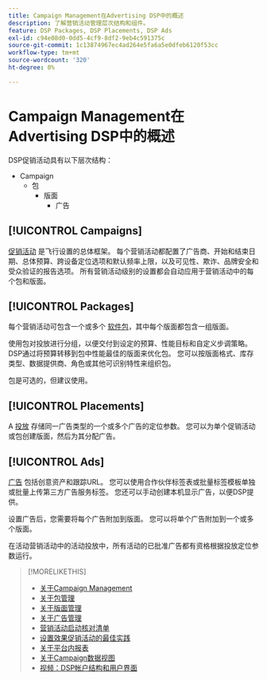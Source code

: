 ```yaml
---
title: Campaign Management在Advertising DSP中的概述
description: 了解营销活动管理层次结构和组件。
feature: DSP Packages, DSP Placements, DSP Ads
exl-id: c94e08d0-0dd5-4cf9-8df2-9eb4c591375c
source-git-commit: 1c13874967ec4ad264e5fa6a5e0dfeb6120f53cc
workflow-type: tm+mt
source-wordcount: '320'
ht-degree: 0%

---
```


# Campaign Management在Advertising DSP中的概述

DSP促销活动具有以下层次结构：

* Campaign
   * 包
      * 版面
         * 广告

<!-- Do clients think in terms of insertion orders? If yes, then work in the following info.:
In Advertising DSP, an insertion order is represented as a campaign, and line items are represented as packages. Each package will include placements, which can use different strategies and tactics to deliver the line item requirements.
-->

## [!UICONTROL Campaigns]

[促销活动](/help/dsp/campaign-management/campaigns/campaign-about.md) 是飞行设置的总体框架。 每个营销活动都配置了广告商、开始和结束日期、总体预算、跨设备定位选项和默认频率上限，以及可见性、欺诈、品牌安全和受众验证的报告选项。 所有营销活动级别的设置都会自动应用于营销活动中的每个包和版面。

## [!UICONTROL Packages]

每个营销活动可包含一个或多个 [软件包](/help/dsp/campaign-management/packages/package-about.md)，其中每个版面都包含一组版面。

使用包对投放进行分组，以便交付到设定的预算、性能目标和自定义步调策略。 DSP通过将预算转移到包中性能最佳的版面来优化包。 您可以按版面格式、库存类型、数据提供商、角色或其他可识别特性来组织包。

包是可选的，但建议使用。

## [!UICONTROL Placements]

A [投放](/help/dsp/campaign-management/placements/placement-about.md) 存储同一广告类型的一个或多个广告的定位参数。 您可以为单个促销活动或包创建版面，然后为其分配广告。

## [!UICONTROL Ads]

[广告](/help/dsp/campaign-management/ads/ad-about.md) 包括创意资产和跟踪URL。 您可以使用合作伙伴标签表或批量标签模板单独或批量上传第三方广告服务标签。 您还可以手动创建本机显示广告，以便DSP提供。

设置广告后，您需要将每个广告附加到版面。 您可以将单个广告附加到一个或多个版面。

在活动营销活动中的活动投放中，所有活动的已批准广告都有资格根据投放定位参数运行。

>[!MORELIKETHIS]
>
>* [关于Campaign Management](/help/dsp/campaign-management/campaigns/campaign-about.md)
>* [关于包管理](/help/dsp/campaign-management/packages/package-about.md)
>* [关于版面管理](/help/dsp/campaign-management/placements/placement-about.md)
>* [关于广告管理](/help/dsp/campaign-management/ads/ad-about.md)
>* [营销活动启动核对清单](/help/dsp/campaign-management/campaign-launch-checklist.md)
>* [设置效果促销活动的最佳实践](/help/dsp/optimization/campaign-best-practices-performance.md)
>* [关于平台内报表](/help/dsp/campaign-management/reports/campaign-reports-about.md)
>* [关于Campaign数据视图](/help/dsp/campaign-management/reports/campaign-data-views-about.md)
>* [视频：DSP帐户结构和用户界面](https://experienceleague.adobe.com/docs/advertising-cloud-learn/tutorials/dsp/ui.html)

